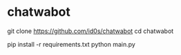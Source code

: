 # chatwabot
git clone https://github.com/id0s/chatwabot
cd chatwabot

pip install -r requirements.txt
python main.py
